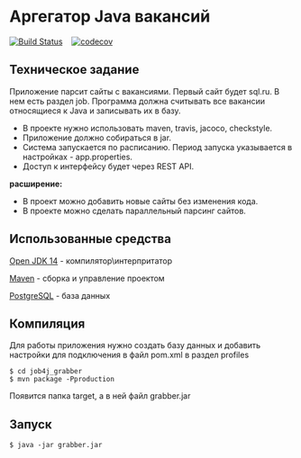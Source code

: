 # Аргегатор Java вакансий
[![Build Status](https://travis-ci.org/ReyBos/job4j_grabber.svg?branch=master)](https://travis-ci.org/ReyBos/job4j_grabber) &nbsp;&nbsp;
[![codecov](https://codecov.io/gh/ReyBos/job4j_grabber/branch/master/graph/badge.svg?token=81A5NR6R7U)](https://codecov.io/gh/ReyBos/job4j_grabber)

<h2>Техническое задание</h2>
<p>Приложение парсит сайты с вакансиями. Первый сайт будет sql.ru. В нем есть раздел job. Программа должна считывать все вакансии относящиеся к Java и записывать их в базу.</p>
<ul>
  <li>В проекте нужно использовать maven, travis, jacoco, checkstyle.</li>
  <li>Приложение должно собираться в jar.</li>
  <li>Система запускается по расписанию. Период запуска указывается в настройках - app.properties.</li>
  <li>Доступ к интерфейсу будет через REST API.</li>
</ul>
<p><strong>расширение:</strong></p>
<ul>
  <li>В проект можно добавить новые сайты без изменения кода.</li>
  <li>В проекте можно сделать параллельный парсинг сайтов.</li>
</ul>

<h2>Использованные средства</h2>
<p><a href="https://www.oracle.com/java/technologies/javase-jdk15-downloads.html">Open JDK 14</a> - компилятор\интерпритатор</p>
<p><a href="http://maven.apache.org/index.html">Maven</a> - сборка и управление проектом</p>
<p><a href="https://www.postgresql.org/download/">PostgreSQL</a> - база данных</p>

<h2>Компиляция</h2>
Для работы приложения нужно создать базу данных и добавить настройки для подключения в файл pom.xml 
в раздел profiles
<pre>
<code>$ cd job4j_grabber
$ mvn package -Pproduction</code>
</pre>
Появится папка target, a в ней файл grabber.jar

<h2>Запуск</h2>
<pre>
<code>$ java -jar grabber.jar</code>
</pre>
